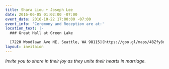 ```yaml
---
title: Shara Liou + Joseph Lee
date: 2016-06-05 01:02:00 -07:00
event_date: 2016-10-22 17:00:00 -07:00
event_info: 'Ceremony and Reception are at:'
location_text: |-
  ### Great Hall at Green Lake

  [7220 Woodlawn Ave NE, Seattle, WA 98115](https://goo.gl/maps/4BZfy8oDGy12 "View on Google Maps")
layout: invitaion
---
```


*Invite you to share in their joy as they unite their hearts in marriage.*